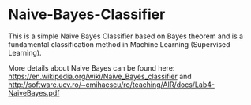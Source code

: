 Naive-Bayes-Classifier
======================
This is a simple Naive Bayes Classifier based on Bayes theorem and is a fundamental classification
method in Machine Learning (Supervised Learning).

More details about Naive Bayes can be found here: https://en.wikipedia.org/wiki/Naive_Bayes_classifier
and http://software.ucv.ro/~cmihaescu/ro/teaching/AIR/docs/Lab4-NaiveBayes.pdf
